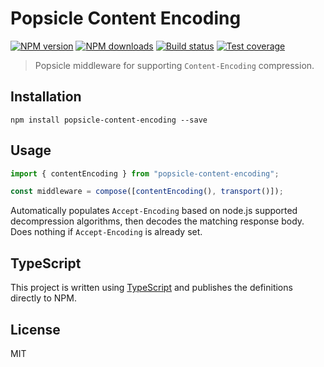 # Popsicle Content Encoding

[![NPM version][npm-image]][npm-url]
[![NPM downloads][downloads-image]][downloads-url]
[![Build status][travis-image]][travis-url]
[![Test coverage][coveralls-image]][coveralls-url]

> Popsicle middleware for supporting `Content-Encoding` compression.

## Installation

```
npm install popsicle-content-encoding --save
```

## Usage

```js
import { contentEncoding } from "popsicle-content-encoding";

const middleware = compose([contentEncoding(), transport()]);
```

Automatically populates `Accept-Encoding` based on node.js supported decompression algorithms, then decodes the matching response body. Does nothing if `Accept-Encoding` is already set.

## TypeScript

This project is written using [TypeScript](https://github.com/Microsoft/TypeScript) and publishes the definitions directly to NPM.

## License

MIT

[npm-image]: https://img.shields.io/npm/v/popsicle-content-encoding.svg?style=flat
[npm-url]: https://npmjs.org/package/popsicle-content-encoding
[downloads-image]: https://img.shields.io/npm/dm/popsicle-content-encoding.svg?style=flat
[downloads-url]: https://npmjs.org/package/popsicle-content-encoding
[travis-image]: https://img.shields.io/travis/serviejs/popsicle-content-encoding.svg?style=flat
[travis-url]: https://travis-ci.org/serviejs/popsicle-content-encoding
[coveralls-image]: https://img.shields.io/coveralls/serviejs/popsicle-content-encoding.svg?style=flat
[coveralls-url]: https://coveralls.io/r/serviejs/popsicle-content-encoding?branch=master
